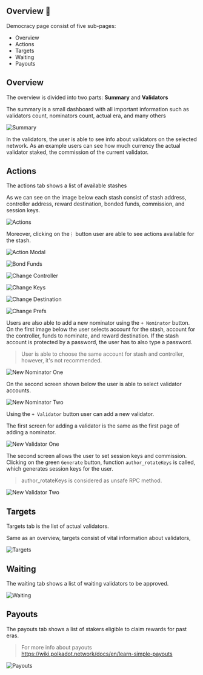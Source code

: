 ## Overview 👀

Democracy page consist of five sub-pages:

- Overview
- Actions
- Targets
- Waiting
- Payouts

## Overview

The overview is divided into two parts: **Summary** and **Validators**

The summary is a small dashboard with all important information such as validators count, nominators count, actual era, and many others

![Summary](./assets/overview.png)

In the validators, the user is able to see info about validators on the selected network. As an example users can see how much currency the actual validator staked, the commission of the current validator.

## Actions

The actions tab shows a list of available stashes

As we can see on the image below each stash consist of
stash address, controller address, reward destination, bonded funds, commission, and session keys.

![Actions](./assets/actions.png)

Moreover, clicking on the`⋮` button user are able to see actions available for the stash.

![Action Modal](./assets/action-modal.png)

![Bond Funds](./assets/bond-funds.png)

![Change Controller](./assets/change-controller.png)

![Change Keys](./assets/change-keys.png)

![Change Destination](./assets/change-reward-destination.png)

![Change Prefs](./assets/change-validator-prefs.png)

Users are also able to add a new nominator using the `+ Nominator` button.
On the first image below the user selects account for the stash, account for the controller, funds to nominate, and reward destination.
If the stash account is protected by a password, the user has to also type a password.

> User is able to choose the same account for stash and controller, however, it's not recommended.

![New Nominator One](./assets/new-nominator-one.png)

On the second screen shown below the user is able to select validator accounts.

![New Nominator Two](./assets/new-nominator-two.png)

Using the `+ Validator` button user can add a new validator. 

The first screen for adding a validator is the same as the first page of adding a nominator.

![New Validator One](./assets/new-validator-one.png)

The second screen allows the user to set session keys and commission.
Clicking on the green `Generate` button, function `author_rotateKeys` is called, which generates session keys for the user.

> author_rotateKeys is considered as unsafe RPC method.

![New Validator Two](./assets/new-validator-two.png)

## Targets

Targets tab is the list of actual validators.

Same as an overview, targets consist of vital information about validators,

![Targets](./assets/targets.png)



## Waiting

The waiting tab shows a list of waiting validators to be approved.

![Waiting](./assets/waiting.png)

## Payouts

The payouts tab shows a list of stakers eligible to claim rewards for past eras. 

> For more info about payouts https://wiki.polkadot.network/docs/en/learn-simple-payouts

![Payouts](./assets/payouts.png)